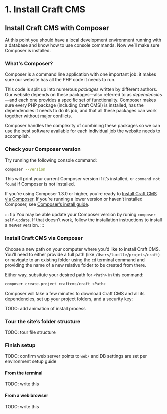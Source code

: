 # 1. Install Craft CMS

## Install Craft CMS with Composer

At this point you should have a local development environment running with a database and know how to use console commands. Now we’ll make sure Composer is installed.

### What's Composer?

Composer is a command line application with one important job: it makes sure our website has all the PHP code it needs to run.

This code is split up into numerous _packages_ written by different authors. Our website depends on these packages—also referred to as _dependencies_—and each one provides a specific set of functionality. Composer makes sure every PHP package (including Craft CMS!) is installed, has the dependencies it needs to do its job, and that all these packages can work together without major conflicts.

Composer handles the complexity of combining these packages so we can use the best software available for each individual job the website needs to accomplish.

### Check your Composer version

Try running the following console command:

```bash
composer --version
```

This will print your current Composer version if it’s installed, or `command not found` if Composer is not installed.

If you’re using Composer 1.3.0 or higher, you’re ready to [Install Craft CMS via Composer](#install-craft-cms-via-composer). If you’re running a lower version or haven’t installed Composer, see [Composer’s install guide](https://getcomposer.org/doc/00-intro.md#installation-linux-unix-macos).

::: tip
You may be able update your Composer version by runing `composer self-update`. If that doesn’t work, follow the installation instructions to install a newer version.
:::

### Install Craft CMS via Composer

Choose a new path on your computer where you’d like to install Craft CMS. You’ll need to either provide a full path (like `/Users/lucille/projets/craft`) or navigate to an existing folder using the `cd` terminal command and providing the name of a new relative folder to be created from there.

Either way, subsitute your desired path for `<Path>` in this command:

```bash
composer create-project craftcms/craft <Path>
```

Composer will take a few minutes to download Craft CMS and all its dependencies, set up your project folders, and a security key:

TODO: add animation of install process

### Tour the site’s folder structure

TODO: tour file structure

### Finish setup

TODO: confirm web server points to `web/` and DB settings are set per environment setup guide

#### From the terminal

TODO: write this

#### From a web browser

TODO: write this
